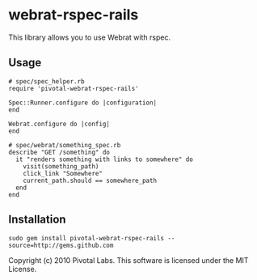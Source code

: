 # webrat-rspec-rails

This library allows you to use Webrat with rspec.

## Usage

    # spec/spec_helper.rb
    require 'pivotal-webrat-rspec-rails'

    Spec::Runner.configure do |configuration|
    end

    Webrat.configure do |config|
    end

    # spec/webrat/something_spec.rb
    describe "GET /something" do
      it "renders something with links to somewhere" do
        visit(something_path)
        click_link "Somewhere"
        current_path.should == somewhere_path
      end
    end

## Installation

    sudo gem install pivotal-webrat-rspec-rails --source=http://gems.github.com

Copyright (c) 2010 Pivotal Labs. This software is licensed under the MIT License.
